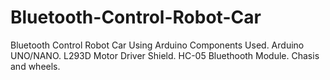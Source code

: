 # Bluetooth-Control-Robot-Car
Bluetooth Control Robot Car Using Arduino
Components Used.
Arduino UNO/NANO.
L293D Motor Driver Shield.
HC-05 Bluethooth Module.
Chasis and wheels.
